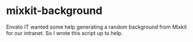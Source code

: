 # mixkit-background
Envato IT wanted some help generating a random background from Mixkit for our intranet. So I wrote this script up to help. 
